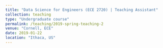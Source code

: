 ```yaml
---
title: "Data Science for Engineers (ECE 2720) | Teaching Assistant"
collection: teaching
type: "Undergraduate course"
permalink: /teaching/2019-spring-teaching-2
venue: "Cornell, ECE"
date: 2019-01-22
location: "Ithaca, US"
---
```

